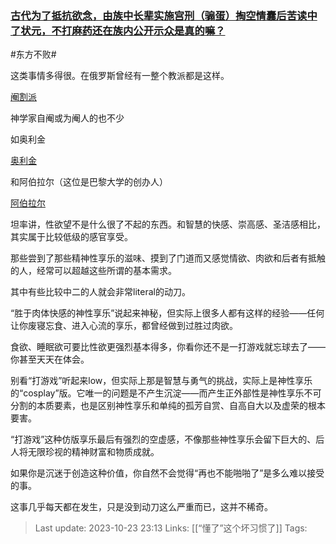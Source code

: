 ### [古代为了抵抗欲念，由族中长辈实施宫刑（骟蛋）掏空情囊后苦读中了状元，不打麻药还在族内公开示众是真的嘛？](https://www.zhihu.com/question/624356211/answer/3261483852)

#东方不败#

这类事情多得很。在俄罗斯曾经有一整个教派都是这样。

[阉割派](https://baike.baidu.com/item/%E9%98%89%E5%89%B2%E6%B4%BE/9907979)

神学家自阉或为阉人的也不少

如奥利金

[奥利金](https://baike.baidu.com/item/%E5%A5%A7%E5%88%A9%E9%87%91/6488029)

和阿伯拉尔（这位是巴黎大学的创办人）

[阿伯拉尔](https://m.douban.com/movie/review/1215178/)

坦率讲，性欲望不是什么很了不起的东西。和智慧的快感、崇高感、圣洁感相比，其实属于比较低级的感官享受。

那些尝到了那些精神性享乐的滋味、摸到了门道而又感觉情欲、肉欲和后者有抵触的人，经常可以超越这些所谓的基本需求。

其中有些比较中二的人就会非常literal的动刀。

“胜于肉体快感的神性享乐”说起来神秘，但实际上很多人都有这样的经验——任何让你废寝忘食、进入心流的享乐，都曾经做到过胜过肉欲。

食欲、睡眠欲可要比性欲更强烈基本得多，你看你还不是一打游戏就忘球去了——你甚至天天在体会。

别看“打游戏”听起来low，但实际上那是智慧与勇气的挑战，实际上是神性享乐的“cosplay”版。它唯一的问题是不产生沉淀——而产生正外部性是神性享乐不可分割的本质要素，也是区别神性享乐和单纯的孤芳自赏、自高自大以及虚荣的根本要害。

“打游戏”这种仿版享乐最后有强烈的空虚感，不像那些神性享乐会留下巨大的、后人将无限珍视的精神财富和物质成就。

如果你是沉迷于创造这种价值，你自然不会觉得“再也不能啪啪了”是多么难以接受的事。

这事几乎每天都在发生，只是没到动刀这么严重而已，这并不稀奇。


> Last update: 2023-10-23 23:13
> Links: [[“懂了”这个坏习惯了]]
> Tags: 



